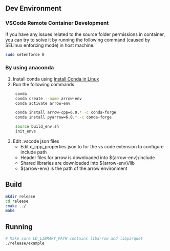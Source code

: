 ## Dev Environment
### VSCode Remote Container Development 

If you have any issues related to the source folder permissions in container, you can try to solve it by running the following command (caused by SELinux enforcing mode) in host machine.

```bash
sudo setenforce 0
```


### By using anaconda

1. Install conda using [Install Conda in Linux](https://docs.conda.io/projects/conda/en/latest/user-guide/install/linux.html) 
2. Run the following commands
   ```bash
	conda 
	conda create --name arrow-env
	conda activate arrow-env

	conda install arrow-cpp=6.0.* -c conda-forge
	conda install pyarrow=6.0.* -c conda-forge

	source build_env.sh
	init_envs

   ``` 
3. Edit .vscode json files
	- Edit c_cpp_properties.json to for the vs code extension to configure include path
	- Header files for arrow is downloaded into ${arrow-env}/include
	- Shared libraries are downloaded into ${arrow-env}/lib
	- ${arrow-env} is the path of the arrow environment 

## Build

```bash
mkdir release
cd release
cmake ../
make
```

## Running
```bash
# Make sure LD_LIBRARY_PATH contains libarrow and libparquet
./release/example

```
